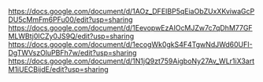 https://docs.google.com/document/d/1AOz_DFEIBP5qEiaObZUxXKviwaGcPDU5cMmFm6PFu00/edit?usp=sharing
https://docs.google.com/document/d/1EevopwEzAIOcMJZw7c7qDhM77GFMLWBtj0ICZy0JS9Q/edit?usp=sharing  
https://docs.google.com/document/d/1ecogWk0gkS4F4TgwNdJWd60UFI-DgTWVszOluPBFh7w/edit?usp=sharing
https://docs.google.com/document/d/1N1jQ9zt759AigboNy27Av_WLr1iX3artM1iUECBijdE/edit?usp=sharing
